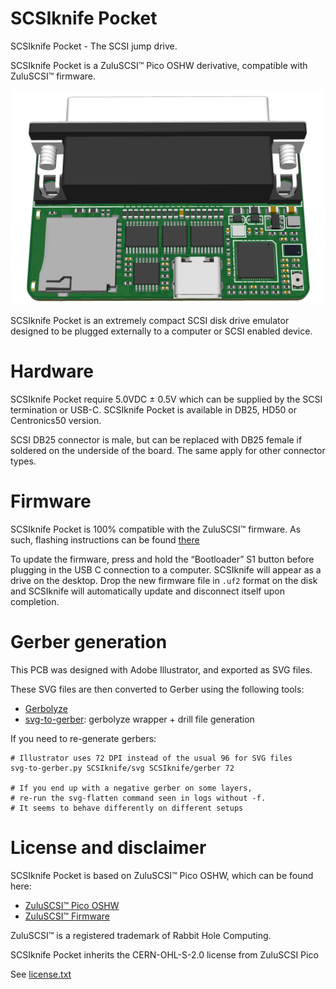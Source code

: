 # SCSIknife Pocket

SCSIknife Pocket - The SCSI jump drive.

SCSIknife Pocket is a ZuluSCSI™ Pico OSHW derivative, compatible with ZuluSCSI™ firmware.

<img width="600px" src="images/scsiknifepocket.png" />

SCSIknife Pocket is an extremely compact SCSI disk drive emulator designed to be plugged externally to a computer or SCSI enabled device.

# Hardware

SCSIknife Pocket require 5.0VDC ± 0.5V which can be supplied by the SCSI termination or USB-C. SCSIknife Pocket is available in DB25, HD50 or Centronics50 version.

SCSI DB25 connector is male, but can be replaced with DB25 female if soldered on the underside of the board. The same apply for other connector types.

# Firmware

SCSIknife Pocket is 100% compatible with the ZuluSCSI™ firmware.
As such, flashing instructions can be found [there](https://github.com/ZuluSCSI/ZuluSCSI-firmware?tab=readme-ov-file#programming--bootloader)

To update the firmware, press and hold the “Bootloader” S1 button before plugging in the USB C connection to a computer. SCSIknife will appear as a drive on the desktop. Drop the new firmware file in `.uf2` format on the disk and SCSIknife will automatically update and disconnect itself upon completion. 

# Gerber generation

This PCB was designed with Adobe Illustrator, and exported as SVG files.

These SVG files are then converted to Gerber using the following tools:
* [Gerbolyze](https://github.com/jaseg/gerbolyze)
* [svg-to-gerber](https://github.com/Altomare/svg-to-gerber): gerbolyze wrapper + drill file generation

If you need to re-generate gerbers:
```shell
# Illustrator uses 72 DPI instead of the usual 96 for SVG files
svg-to-gerber.py SCSIknife/svg SCSIknife/gerber 72

# If you end up with a negative gerber on some layers, 
# re-run the svg-flatten command seen in logs without -f.
# It seems to behave differently on different setups
```

# License and disclaimer

SCSIknife Pocket is based on ZuluSCSI™ Pico OSHW, which can be found here:
* [ZuluSCSI™ Pico OSHW](https://github.com/ZuluSCSI/ZuluSCSI-Pico-OSHW)
* [ZuluSCSI™ Firmware](http://github.com/ZuluSCSI/ZuluSCSI-firmware)

ZuluSCSI™ is a registered trademark of Rabbit Hole Computing.

SCSIknife Pocket inherits the CERN-OHL-S-2.0 license from ZuluSCSI Pico

See [license.txt](LICENSE.txt)
